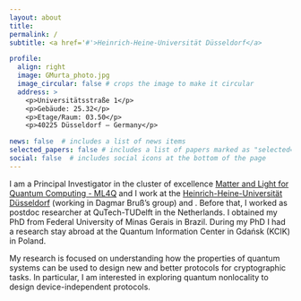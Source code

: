 ```yaml
---
layout: about
title: 
permalink: /
subtitle: <a href='#'>Heinrich-Heine-Universität Düsseldorf</a> 

profile:
  align: right
  image: GMurta_photo.jpg
  image_circular: false # crops the image to make it circular
  address: >
    <p>Universitätsstraße 1</p>
    <p>Gebäude: 25.32</p>
    <p>Etage/Raum: 03.50</p>
    <p>40225 Düsseldorf – Germany</p>

news: false  # includes a list of news items
selected_papers: false # includes a list of papers marked as "selected={true}"
social: false  # includes social icons at the bottom of the page
---
```


I am a Principal Investigator in the cluster of excellence [Matter and Light for Quantum Computing - ML4Q](https://ml4q.de/) and I work at the [Heinrich-Heine-Universität Düsseldorf](https://www.tp3.hhu.de/mitarbeiter.html) (working in Dagmar Bruß’s group) and . Before that, I worked as postdoc researcher at QuTech-TUDelft in the Netherlands. I obtained my PhD from Federal University of Minas Gerais in Brazil. During my PhD I had a research stay abroad at the Quantum Information Center in Gdańsk (KCIK) in Poland.

My research is focused on understanding how the properties of quantum systems can be used to design new and better protocols for cryptographic tasks. In particular, I am interested in exploring quantum nonlocality to design device-independent protocols.


